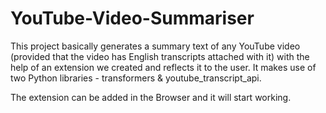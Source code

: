 # YouTube-Video-Summariser

This project basically generates a summary text of any YouTube video (provided that the video has English transcripts attached with it) with the help of an extension we created and reflects it to the user. It makes use of two Python libraries - transformers & youtube_transcript_api. 

The extension can be added in the Browser and it will start working.

